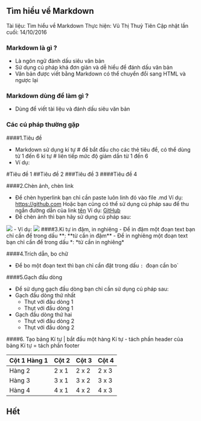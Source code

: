 ## Tìm hiểu về Markdown
Tài liệu: Tìm hiểu về Markdown
Thực hiện: Vũ Thị Thuỷ Tiên
Cập nhật lần cuối: 14/10/2016

### Markdown là gì ?
- Là ngôn ngữ đánh dấu siêu văn bản
- Sử dụng cú pháp khá đơn giản và dễ hiểu để đánh dấu văn bản
- Văn bản được viết bằng Markdown có thể chuyển đổi sang HTML và ngược lại

### Markdown dùng để làm gì ?
- Dùng để viết tài liệu và đánh dấu siêu văn bản

### Các cú pháp thường gặp
####1.Tiêu đề
- Markdown sử dụng kí tự # để bắt đầu cho các thẻ tiêu để, có thể dùng từ 1 đến 6 kí tự # liên tiếp mức độ giảm dần từ 1 đến 6
- Ví dụ:

#Tiêu đề 1
##Tiêu đề 2
###Tiêu đề 3
####Tiêu đề 4

####2.Chèn ảnh, chèn link
- Để chèn hyperlink bạn chỉ cần paste luôn linh đó vào file .md
Ví dụ: https://github.com
Hoặc bạn cũng có thể sử dụng cú pháp sau để thu ngắn đường dẫn của link
[tên](http://...........)
Ví dụ: [GitHub](https://github.com)
- Để chèn ảnh thì bạn hãy sử dụng cú pháp sau:
<img src="link ảnh của bạn">
- Ví dụ: <img src="http://imgur.com/a/3qg0Y">
####3.Kí tự in đậm, in nghiêng
- Để in đậm một đoạn text bạn chỉ cần để trong dấu **:
**từ cần in đậm**
- Để in nghiêng một đoạn text bạn chỉ cần để trong dấu *:
*từ cần in nghiêng*

####4.Trích dẫn, bo chữ
- Để bo một đoạn text thì bạn chỉ cần đặt trong dấu `:
`đoạn cần bo`

####5.Gạch đầu dòng
- Để sử dụng gạch đầu dòng bạn chỉ cần sử dụng cú pháp sau:
- Gạch đầu dòng thứ nhất
  <ul>
  <li>Thụt với đầu dòng 1</li>
  <li>Thụt với đầu dòng 1</li>
  </ul>
- Gạch đầu dòng thứ hai
  <ul>
  <li>Thụt với đầu dòng 2</li>
  <li>Thụt với đầu dòng 2</li>
  </ul>

####6. Tạo bảng
Kí tự | bắt đầu một hàng
Kí tự - tách phần header của bảng
Kí tự = tách phần footer

| Cột 1 Hàng 1 | Cột 2 | Cột 3| Cột 4 |
|--------------|-------|------|-------|
| Hàng 2 | 2 x 1 | 2 x 2 | 2 x 3 | 2 x 4 |
| Hàng 3 | 3 x 1 | 3 x 2 | 3 x 3 | 3 x 4 |
| Hàng 4 | 4 x 1 | 4 x 2 | 4 x 3 | 4 x 4 |

## Hết